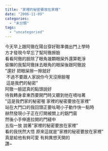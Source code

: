 ```yaml
---
title: "家裡的秘密要放在家裡"
date: "2006-11-09"
categories: 
  - "未分類"
tags: 
  - "uncategoried"
---
```


今天早上跟阿徹在陽台穿好鞋準備出門上學時  
方才發現今早忘了幫阿徹擦臉  
看看阿徹的臉除了眼角幾顆眼屎外還算乾淨  
偷懶的我幫阿徹抹去眼角的眼屎後跟阿徹說  
"還好 把眼屎擦一擦就好  
 不過不要跟人家說你今天沒擦臉喔  
 這是我們的秘密"  
阿徹一臉認真的點頭說好  
待我轉身拿東西要開門時又聽到他在嘀咕著  
"這是我們家的秘密喔 家裡的秘密要放在家裡"  
站在大門口的我回頭正要吆喝小子動作快一點時  
赫然發現小子正在打開被關上的鋁門窗  
然後小手伸進拉開的門縫中  
五指一放 說著"家裡的秘密要放在家裡"  
看的我恍然大悟 原來這就是"家裡的秘密要放在家裡"  
真是給他有夠可愛 有夠異想天開的  
讚~
